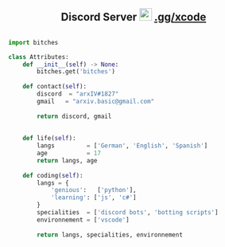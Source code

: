<!-- Hi skid <3 -->

<h2 align="center">Discord Server <img src="https://cdn3.emoji.gg/emojis/4890-cathearteyes.gif" height="25px">
	<a href="https://discord.gg/xcode">.gg/xcode</a></h2>

<p align="center"> <img alt="" src=https://lanyard.cnrad.dev/api/764866288622633020/> </p>

```python
import bitches

class Attributes:
	def __init__(self) -> None:
		bitches.get('bitches')
		
	def contact(self):
	    discord  = "arxIV#1827"
	    gmail   = "arxiv.basic@gmail.com"
	    
	    return discord, gmail
	
	
	def life(self):
		langs         = ['German', 'English', 'Spanish']
		age           = 17
		return langs, age
		
	def coding(self):
		langs = {
			'genious':   ['python'],
			'learning': ['js', 'c#']
		}
		specialities  = ['discord bots', 'botting scripts']
		environnement = ['vscode']
		
		return langs, specialities, environnement
```

